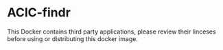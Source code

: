 # ACIC-findr

This Docker contains third party applications, please review their linceses before using or distributing this docker image.